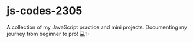 # js-codes-2305
A collection of my JavaScript practice and mini projects. Documenting my journey from beginner to pro! 💻✨
